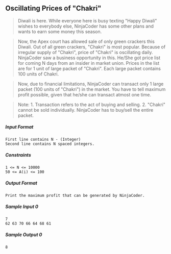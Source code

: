 ## Oscillating Prices of "Chakri"

>Diwali is here. While everyone here is busy texting "Happy Diwali" wishes to everybody else, NinjaCoder has some other plans and wants to earn some money this season.

>Now, the Apex court has allowed sale of only green crackers this Diwali. Out of all green crackers, "Chakri" is most popular. Because of irregular supply of "Chakri", price of "Chakri" is oscillating daily. NinjaCoder saw a business opportunity in this. He/She got price list for coming N days from an insider in market union. Prices in the list are for 1 unit of large packet of "Chakri". Each large packet contains 100 units of Chakri.

>Now, due to financial limitations, NinjaCoder can transact only 1 large packet (100 units of "Chakri") in the market. You have to tell maximum profit possible, given that he/she can transact atmost one time.

>Note: 1. Transaction refers to the act of buying and selling.
      2. "Chakri" cannot be sold individually. NinjaCoder has to buy/sell the entire packet. 

##### Input Format
```
First line contains N - (Integer)
Second line contains N spaced integers.
```

##### Constraints
```
1 <= N <= 10000
50 <= A(i) <= 100
```
##### Output Format

```
Print the maximum profit that can be generated by NinjaCoder.
```
##### Sample Input 0
```
7
62 63 70 66 64 68 61
```

##### Sample Output 0

```
8
```
